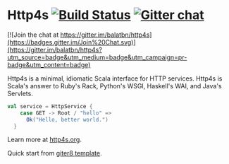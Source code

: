 # Http4s [![Build Status](https://travis-ci.org/http4s/http4s.svg?branch=master)](https://travis-ci.org/http4s/http4s) [![Gitter chat](https://badges.gitter.im/http4s/http4s.png)](https://gitter.im/http4s/http4s)

[![Join the chat at https://gitter.im/balatbn/http4s](https://badges.gitter.im/Join%20Chat.svg)](https://gitter.im/balatbn/http4s?utm_source=badge&utm_medium=badge&utm_campaign=pr-badge&utm_content=badge)

Http4s is a minimal, idiomatic Scala interface for HTTP services.  Http4s is
Scala's answer to Ruby's Rack, Python's WSGI, Haskell's WAI, and Java's
Servlets.

```scala
val service = HttpService {
    case GET -> Root / "hello" =>
      Ok("Hello, better world.")
  }
```

Learn more at [http4s.org](http://http4s.org/).

Quick start from [giter8 template](http://github.com/http4s/http4s.g8).
